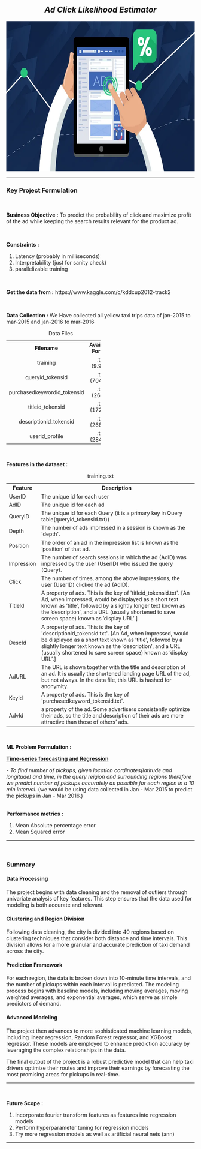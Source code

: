 <h2 align= "center"><em>Ad Click Likelihood Estimator</em></h2>

<div align="center">
  <img height="400" src="https://github.com/shreyjain99/Ad-Click-Likelihood-Estimator/blob/main/src%20files/cover%20image.webp"/>
</div>

<hr width="100%" size="2">

<h3 align= "left"> <b> Key Project Formulation </b> </h3>

<br>

<p>
<strong>Business Objective :</strong> To predict the probability of click and maximize profit of the ad while keeping the search results relevant for the product ad.
</p>

<br>

<p>
<strong>Constraints :</strong>
</p>
<ol>
<li>Latency (probably in milliseconds) </li>
<li>Interpretability (just for sanity check)</li>
<li>parallelizable training</li>
</ol>

<br>

<p>
<strong>Get the data from :</strong> https://www.kaggle.com/c/kddcup2012-track2
</p>

<br>

<p>
<strong>Data Collection :</strong>
We Have collected all yellow taxi trips data of jan-2015 to mar-2015 and jan-2016 to mar-2016
</p>
<table style="width:50%;text-align:center;">
<caption style="text-align:center;">Data Files</caption>
<tr>
<td><b>Filename</b></td><td><b>Available Format</b></td>
</tr>
<tr>
<td>training</td><td>.txt (9.9Gb)</td>
</tr>
<tr>
<td>queryid_tokensid</td><td>.txt (704Mb)</td>
</tr>
<tr>
<td>purchasedkeywordid_tokensid</td><td>.txt (26Mb)</td>
</tr>
<tr>
<td>titleid_tokensid</td><td>.txt (172Mb)</td>
</tr>
<tr>
<td>descriptionid_tokensid</td><td>.txt (268Mb)</td>
</tr>
<tr>
<td>userid_profile</td><td>.txt (284Mb)</td>
</tr>
</table>



<br>

<p>
<strong>Features in the dataset :</strong>
</p>
<table style="width:100%">
  <caption style="text-align:center;">training.txt</caption>
  <tr>
    <th>Feature</th>
    <th>Description</th>
  </tr>
  <tr>
    <td>UserID</td>
    <td>The unique id for each user</td>
    </tr>
  <tr>
    <td>AdID</td>
    <td>The unique id for each ad</td>
  </tr>
  <tr>
    <td>QueryID</td>
    <td>The unique id for each Query (it is a primary key in Query table(queryid_tokensid.txt))</td>
  </tr>
  <tr>
    <td>Depth</td>
    <td>The number of ads impressed in a session is known as the 'depth'. </td>
  </tr>
  <tr>
    <td>Position</td>
    <td>The order of an ad in the impression list is known as the ‘position’ of that ad.</td>
  </tr>
  <tr>
    <td>Impression</td>
    <td>The number of search sessions in which the ad (AdID) was impressed by the user (UserID) who issued the query (Query).</td>
  </tr>
  <tr>
    <td>Click</td>
    <td>The number of times, among the above impressions, the user (UserID) clicked the ad (AdID).</td>
  </tr>
  <tr>
    <td>TitleId</td>
    <td>A property of ads. This is the key of 'titleid_tokensid.txt'. [An Ad, when impressed, would be displayed as a short text known as ’title’, followed by a slightly longer text known as the ’description’, and a URL (usually shortened to save screen space) known as ’display URL’.]</td>
  </tr>
  <tr>
    <td>DescId</td>
    <td>A property of ads.  This is the key of 'descriptionid_tokensid.txt'. [An Ad, when impressed, would be displayed as a short text known as ’title’, followed by a slightly longer text known as the ’description’, and a URL (usually shortened to save screen space) known as ’display URL’.]</td>
  </tr>
  <tr>
    <td>AdURL</td>
    <td>The URL is shown together with the title and description of an ad. It is usually the shortened landing page URL of the ad, but not always. In the data file,  this URL is hashed for anonymity.</td>
  </tr>
  <tr>
    <td>KeyId</td>
    <td>A property of ads. This is the key of  'purchasedkeyword_tokensid.txt'.</td>
  </tr>
  <tr>
    <td>AdvId</td>
    <td>a property of the ad. Some advertisers consistently optimize their ads, so the title and description of their ads are more attractive than those of others’ ads.</td>
  </tr>
</table>

<br>

<p>
<strong>ML Problem Formulation :</strong>
</p>
<p><b><u> Time-series forecasting and Regression</u></b></p>
-<i> To find number of pickups, given location cordinates(latitude and longitude) and time, in the query reigion and surrounding regions therefore we predict number of pickups accurately as possible for each region in a 10 min interval.</i> (we would be using data collected in Jan - Mar 2015 to predict the pickups in Jan - Mar 2016.)

<br>
<br>

<p>
<strong>Performance metrics :</strong>
</p>
<ol>
<li>Mean Absolute percentage error</li>
<li>Mean Squared error</li>
</ol>

<hr width="100%" size="2">

<br>

<body>

  <h3>Summary</h3>

  <h4>Data Processing</h4>
    <p>The project begins with data cleaning and the removal of outliers through univariate analysis of key features. This step ensures that the data used for modeling is both accurate and relevant.</p>

  <h4>Clustering and Region Division</h4>
    <p>Following data cleaning, the city is divided into 40 regions based on clustering techniques that consider both distance and time intervals. This division allows for a more granular and accurate prediction of taxi demand across the city.</p>

  <h4>Prediction Framework</h4>
    <p>For each region, the data is broken down into 10-minute time intervals, and the number of pickups within each interval is predicted. The modeling process begins with baseline models, including moving averages, moving weighted averages, and exponential averages, which serve as simple predictors of demand.</p>

   <h4>Advanced Modeling</h4>
    <p>The project then advances to more sophisticated machine learning models, including linear regression, Random Forest regressor, and XGBoost regressor. These models are employed to enhance prediction accuracy by leveraging the complex relationships in the data.</p>

  <p>The final output of the project is a robust predictive model that can help taxi drivers optimize their routes and improve their earnings by forecasting the most promising areas for pickups in real-time.</p>

</body>

<hr width="100%" size="2">
<br>

<p>
<strong>Future Scope :</strong>
</p>
<ol>
<li>Incorporate fourier transform features as features into regression models </li>
<li>Perform hyperparameter tuning for regression models</li>
<li>Try more regression models as well as artificial neural nets (ann)</li>
</ol>

<hr width="100%" size="2">
